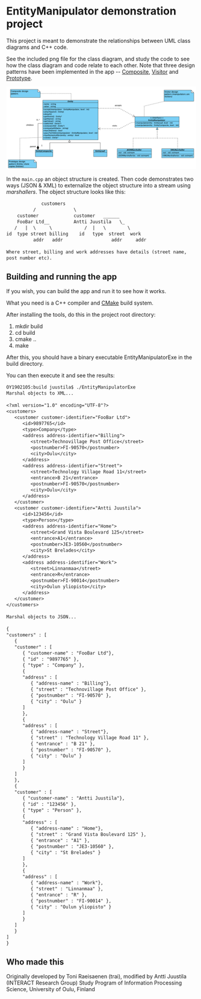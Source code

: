 # EntityManipulator demonstration project

This project is meant to demonstrate the relationships between UML class diagrams and C++ code.

See the included png file for the class diagram, and study the code to see how the class diagram and code relate to each other. Note that three design patterns have been implemented in the app -- [Composite](https://en.wikipedia.org/wiki/Composite_pattern), [Visitor](https://en.wikipedia.org/wiki/Visitor_pattern) and [Prototype](https://en.wikipedia.org/wiki/Prototype_pattern).

![UML class diagram](UML-class-diagram-of-EntityManipulator.png)

In the `main.cpp` an object structure is created. Then code demonstrates two ways (JSON & XML) to externalize the object structure into a stream using *marshallers*. The object structure looks like this:

```
             customers
          /              \
    customer             customer   ______
    FooBar Ltd__         Antti Juustila   \_
   /   |  \     \            /  |   \        \
id  type street billing    id   type  street  work
          addr   addr                  addr     addr
    
Where street, billing and work addresses have details (street name, post number etc).
```


## Building and running the app

If you wish, you can build the app and run it to see how it works.

What you need is a C++ compiler and [CMake](https://cmake.org) build system.

After installing the tools, do this in the project root directory:

1. mkdir build
2. cd build
3. cmake ..
4. make

After this, you should have a binary executable EntityManipulatorExe in the build directory.

You can then execute it and see the results:


```
OY1902105:build juustila$ ./EntityManipulatorExe 
Marshal objects to XML...

<?xml version="1.0" encoding="UTF-8"?>
<customers>
   <customer customer-identifier="FooBar Ltd">
      <id>9897765</id>
      <type>Company</type>
      <address address-identifier="Billing">
         <street>Technovillage Post Office</street>
         <postnumber>FI-90570</postnumber>
         <city>Oulu</city>
      </address>
      <address address-identifier="Street">
         <street>Technology Village Road 11</street>
         <entrance>B 21</entrance>
         <postnumber>FI-90570</postnumber>
         <city>Oulu</city>
      </address>
   </customer>
   <customer customer-identifier="Antti Juustila">
      <id>123456</id>
      <type>Person</type>
      <address address-identifier="Home">
         <street>Grand Vista Boulevard 125</street>
         <entrance>A1</entrance>
         <postnumber>JE3-10560</postnumber>
         <city>St Brelades</city>
      </address>
      <address address-identifier="Work">
         <street>Linnanmaa</street>
         <entrance>R</entrance>
         <postnumber>FI-90014</postnumber>
         <city>Oulun yliopisto</city>
      </address>
   </customer>
</customers>

Marshal objects to JSON...

{
"customers" : [
   {
   "customer" : [
      { "customer-name" : "FooBar Ltd"},
      { "id" : "9897765" },
      { "type" : "Company" },
      {
      "address" : [
         { "address-name" : "Billing"},
         { "street" : "Technovillage Post Office" },
         { "postnumber" : "FI-90570" },
         { "city" : "Oulu" }
      ]
      },
      {
      "address" : [
         { "address-name" : "Street"},
         { "street" : "Technology Village Road 11" },
         { "entrance" : "B 21" },
         { "postnumber" : "FI-90570" },
         { "city" : "Oulu" }
      ]
      }
   ]
   },
   {
   "customer" : [
      { "customer-name" : "Antti Juustila"},
      { "id" : "123456" },
      { "type" : "Person" },
      {
      "address" : [
         { "address-name" : "Home"},
         { "street" : "Grand Vista Boulevard 125" },
         { "entrance" : "A1" },
         { "postnumber" : "JE3-10560" },
         { "city" : "St Brelades" }
      ]
      },
      {
      "address" : [
         { "address-name" : "Work"},
         { "street" : "Linnanmaa" },
         { "entrance" : "R" },
         { "postnumber" : "FI-90014" },
         { "city" : "Oulun yliopisto" }
      ]
      }
   ]
   }
]
}
```

## Who made this

Originally developed by Toni Raeisaenen (trai), modified by Antti Juustila (INTERACT Research Group)
Study Program of Information Processing Science, University of Oulu, Finland
